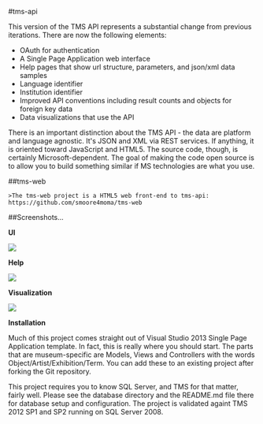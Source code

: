 #tms-api

This version of the TMS API represents a substantial change from previous iterations.  There are now the following elements:

- OAuth for authentication
- A Single Page Application web interface
- Help pages that show url structure, parameters, and json/xml data samples
- Language identifier
- Institution identifier
- Improved API conventions including result counts and objects for foreign key data
- Data visualizations that use the API
 
There is an important distinction about the TMS API - the data are platform and language agnostic.  It's JSON and XML via REST services.  If anything, it is oriented toward JavaScript and HTML5.  The source code, though, is certainly Microsoft-dependent.  The goal of making the code open source is to allow you to build something similar if MS technologies are what you use.  

##tms-web

    >The tms-web project is a HTML5 web front-end to tms-api:  https://github.com/smoore4moma/tms-web

##Screenshots...

<strong>UI</strong>

<img src='https://github.com/smoore4moma/tms-api/blob/master/tms-api/Images/tms-api.jpg' />

<strong>Help</strong>

<img src='https://github.com/smoore4moma/tms-api/blob/master/tms-api/Images/tms-api-help.jpg' />

<strong>Visualization</strong>

<img src='https://github.com/smoore4moma/tms-api/blob/master/tms-api/Images/tms-api-example.jpg' />


<strong>Installation</strong>

Much of this project comes straight out of Visual Studio 2013 Single Page Application template.  In fact, this is really where you should start.  The parts that are museum-specific are Models, Views and Controllers with the words Object/Artist/Exhibition/Term.  You can add these to an existing project after forking the Git repository.

This project requires you to know SQL Server, and TMS for that matter, fairly well.  Please see the database directory and the README.md file there for database setup and configuration.  The project is validated againt TMS 2012 SP1 and SP2 running on SQL Server 2008. 
